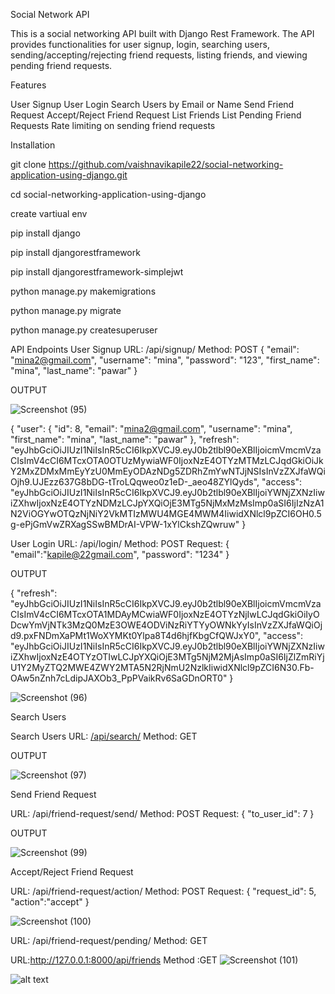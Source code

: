 Social Network API

This is a social networking API built with Django Rest Framework. The API provides functionalities for user signup, login, searching users, sending/accepting/rejecting friend requests, listing friends, and viewing pending friend requests.

Features

User Signup
User Login
Search Users by Email or Name
Send Friend Request
Accept/Reject Friend Request
List Friends
List Pending Friend Requests
Rate limiting on sending friend requests

Installation

git clone https://github.com/vaishnavikapile22/social-networking-application-using-django.git

cd social-networking-application-using-django

create vartiual env

pip install django

pip install djangorestframework

pip install djangorestframework-simplejwt

python manage.py makemigrations

python manage.py migrate

python manage.py createsuperuser

API Endpoints
User Signup
URL: /api/signup/
Method: POST
{
    "email": "mina2@gmail.com",
    "username": "mina",
    "password": "123",
    "first_name": "mina",
    "last_name": "pawar"
}

OUTPUT

![Screenshot (95)](https://github.com/vaishnavikapile22/social-networking-application-using-django/assets/149785862/63108580-254e-4fd6-92d8-e8f2ef8d468d)


{
    "user": {
        "id": 8,
        "email": "mina2@gmail.com",
        "username": "mina",
        "first_name": "mina",
        "last_name": "pawar"
    },
    "refresh": "eyJhbGciOiJIUzI1NiIsInR5cCI6IkpXVCJ9.eyJ0b2tlbl90eXBlIjoicmVmcmVzaCIsImV4cCI6MTcxOTA0OTUzMywiaWF0IjoxNzE4OTYzMTMzLCJqdGkiOiJkY2MxZDMxMmEyYzU0MmEyODAzNDg5ZDRhZmYwNTJjNSIsInVzZXJfaWQiOjh9.UJEzz637G8bDG-tTroLQqweo0z1eD-_aeo48ZYlQyds",
    "access": "eyJhbGciOiJIUzI1NiIsInR5cCI6IkpXVCJ9.eyJ0b2tlbl90eXBlIjoiYWNjZXNzIiwiZXhwIjoxNzE4OTYzNDMzLCJpYXQiOjE3MTg5NjMxMzMsImp0aSI6IjIzNzA1N2ViOGYwOTQzNjNiY2VkMTIzMWU4MGE4MWM4IiwidXNlcl9pZCI6OH0.5g-ePjGmVwZRXagSSwBMDrAI-VPW-1xYlCkshZQwruw"
}

User Login
URL: /api/login/
Method: POST
Request:
{
    "email":"kapile@22gmail.com",
    "password": "1234"
}

OUTPUT

{
    "refresh": "eyJhbGciOiJIUzI1NiIsInR5cCI6IkpXVCJ9.eyJ0b2tlbl90eXBlIjoicmVmcmVzaCIsImV4cCI6MTcxOTA1MDAyMCwiaWF0IjoxNzE4OTYzNjIwLCJqdGkiOiIyODcwYmVjNTk3MzQ0MzE3OWE4ODViNzRiYTYyOWNkYyIsInVzZXJfaWQiOjd9.pxFNDmXaPMt1WoXYMKt0Ylpa8T4d6hjfKbgCfQWJxY0",
    "access": "eyJhbGciOiJIUzI1NiIsInR5cCI6IkpXVCJ9.eyJ0b2tlbl90eXBlIjoiYWNjZXNzIiwiZXhwIjoxNzE4OTYzOTIwLCJpYXQiOjE3MTg5NjM2MjAsImp0aSI6IjZlZmRiYjU1Y2MyZTQ2MWE4ZWY2MTA5N2RjNmU2NzlkIiwidXNlcl9pZCI6N30.Fb-OAw5nZnh7cLdipJAXOb3_PpPVaikRv6SaGDnORT0"
}

![Screenshot (96)](https://github.com/vaishnavikapile22/social-networking-application-using-django/assets/149785862/0101ada9-912a-476d-8849-9903e0332a78)


Search Users

Search Users
URL: [/api/search/](http://127.0.0.1:8000/api/search/?q=mi)
Method: GET

OUTPUT

![Screenshot (97)](https://github.com/vaishnavikapile22/social-networking-application-using-django/assets/149785862/16ee200a-04b1-427d-9da7-a83233d6a4cd)



Send Friend Request

URL: /api/friend-request/send/
Method: POST
Request:
{
    "to_user_id": 7
}

OUTPUT

![Screenshot (99)](https://github.com/vaishnavikapile22/social-networking-application-using-django/assets/149785862/fb91a1f1-dce2-42f4-84a5-45d62b17bfa8)


Accept/Reject Friend Request

URL: /api/friend-request/action/
Method: POST
Request:
{
    "request_id": 5,
    "action":"accept"
}

![Screenshot (100)](https://github.com/vaishnavikapile22/social-networking-application-using-django/assets/149785862/3c7e1341-271f-46a0-81f0-f90b2b6202d1)




URL: /api/friend-request/pending/
Method: GET

URL:http://127.0.0.1:8000/api/friends
Method :GET
![Screenshot (101)](https://github.com/vaishnavikapile22/social-networking-application-using-django/assets/149785862/fe702f77-296c-4739-a8f6-89582af1d618)

![alt text](<Screenshot (101).png>)




